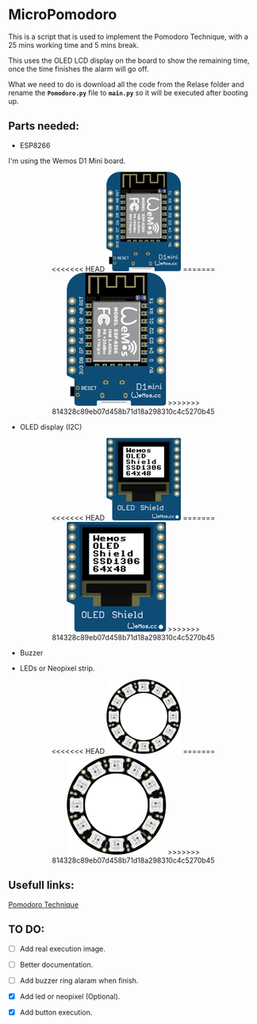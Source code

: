 # MicroPomodoro
This is a script that is used to implement the Pomodoro Technique, with a 25 mins working time and 5 mins break.

This uses the OLED LCD display on the board to show the remaining time, once the time finishes the alarm will go off.

What we need to do is download all the code from the Relase folder and rename the **`Pomodoro.py`** file to **`main.py`** so it will be executed after booting up.


## Parts needed:

  * ESP8266

  I'm using the Wemos D1 Mini board.

  <p align="center">
<<<<<<< HEAD
  <img src="./Doc/images/wemos_d1_mini.png" alt="Wemos d1 mini board"  width="150"/>
=======
  <img src="./Doc/images/wemos_d1_mini.png" alt="Wemos D1 Mini board"  width="200"/>
>>>>>>> 814328c89eb07d458b71d18a298310c4c5270b45
  </p>

  * OLED display (I2C)

  <p align="center">
<<<<<<< HEAD
  <img src="./Doc/images/wemos_mini_oled.png" alt="Wemos D1 Oled Display"  width="150"/>
=======
  <img src="./Doc/images/wemos_mini_oled.png" alt="Wemos Oled shield"  width="200"/>
>>>>>>> 814328c89eb07d458b71d18a298310c4c5270b45
  </p>

  * Buzzer

  * LEDs or Neopixel strip.

  <p align="center">
<<<<<<< HEAD
  <img src="./Doc/images/12_neopixel_ring.png" alt="12 neopixel ring pcb"  width="150"/>
=======
  <img src="./Doc/images/12_neopixel_ring.png" alt="12 neopixel ring"  width="200"/>
>>>>>>> 814328c89eb07d458b71d18a298310c4c5270b45
  </p>


## Usefull links:

[Pomodoro Technique](https://en.wikipedia.org/wiki/Pomodoro_Technique)

## TO DO:

- [ ] Add real execution image.

- [ ] Better documentation.

- [ ] Add buzzer ring alaram when finish.

- [x] Add led or neopixel (Optional).

- [x] Add button execution.
